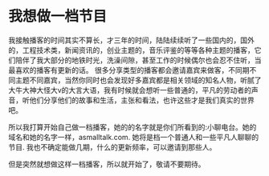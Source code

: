 # 我想做一档节目
我接触播客的时间其实不算长，才三年的时间，陆陆续续听了一些国内的，国外的，工程技术类，新闻资讯的，创业主题的，音乐评鉴的等等各种主题的播客，它们陪伴了我大部分的地铁时光，洗澡间隙，甚至工作的时候偶尔也会忍不住听，当最喜欢的播客有更新的话。
很多分享类型的播客都会邀请嘉宾来做客，不同期不同主题不同嘉宾，当然你同时也会发现好多嘉宾都是相关领域的知名人物，听腻了大牛大神大怪大v的大言大语，我有时候就会想听一些普通的，平凡的劳动者的声音，听他们分享他们的故事和生活，主张和看法，也许这些才是我们真实的世界吧。

所以我打算开始自己做一档播客，她的的名字就是你们所看到的:小聊电台。她的域名和她的名字一样，asmalltalk.com. 她将是档一个普通人和一些平凡人聊聊的节目. 我也不确定能做几期，什么的更新频率，可以邀请到那些人。

但是突然就想做这样一档播客，所以就开始了，敬请不要期待。
